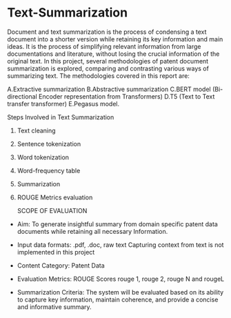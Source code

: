 # Text-Summarization
Document and text summarization is the process of condensing a text document into a shorter version while retaining its key information and main ideas. It is the process of simplifying relevant information from large documentations and literature, without losing the crucial information of the original text. In this project, several methodologies of patent document summarization is explored, comparing and contrasting various ways of summarizing text. The methodologies covered in this report are:

A.Extractive summarization
B.Abstractive summarization
C.BERT model  (Bi-directional Encoder representation from Transformers)
D.T5 (Text to Text transfer transformer)
E.Pegasus model. 

Steps Involved in Text Summarization

1. Text cleaning
2. Sentence tokenization
3. Word tokenization
3. Word-frequency table
4. Summarization
5. ROUGE Metrics evaluation

   SCOPE OF EVALUATION

-  Aim: To generate insightful summary from domain specific patent data documents while retaining all necessary Information.

-  Input data formats: .pdf, .doc, raw text
Capturing context from text is not implemented in this project

-  Content Category: Patent Data

-  Evaluation Metrics: ROUGE Scores
rouge 1, rouge 2, rouge N and rougeL

-  Summarization Criteria: The system will be evaluated based on its ability to capture key information, maintain coherence, and provide a concise and informative summary. 

